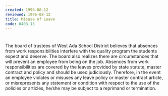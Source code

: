 ```yaml
---
created: 1996-08-12
reviewed: 1996-08-12
title: Misuse of Leave
code: 0403.13
---
```


#  

The board of trustees of West Ada School District believes that absences from work responsibilities interfere with the quality program the students expect and deserve. The board also realizes there are circumstances that will prevent an employee from being on the job. Absences from work responsibilities are covered by the leaves provided by state statute, master contract and policy and should be used judiciously. Therefore, in the event an employee violates or misuses any leave policy or master contract article, or misrepresents any statement or condition with respect to the use of the policies or articles, he/she may be subject to a reprimand or termination.
